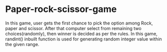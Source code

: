 # Paper-rock-scissor-game
In this game, user gets the first chance to pick the option among Rock, paper and scissor. After that computer select from remaining two choices(randomly), then winner is decided as per the rules. In this game, randint() inbuilt function is used for generating random integer value within the given range.
